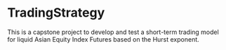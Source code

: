 # TradingStrategy
This is a capstone project to develop and test a short-term trading model for liquid Asian Equity Index Futures based on the Hurst exponent.
